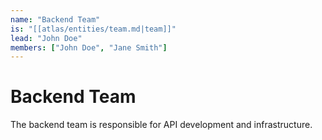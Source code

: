 ```yaml
---
name: "Backend Team"
is: "[[atlas/entities/team.md|team]]"
lead: "John Doe"
members: ["John Doe", "Jane Smith"]
---
```


# Backend Team

The backend team is responsible for API development and infrastructure.